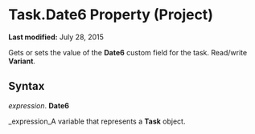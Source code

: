 
# Task.Date6 Property (Project)

 **Last modified:** July 28, 2015

Gets or sets the value of the  **Date6** custom field for the task. Read/write **Variant**.

## Syntax

 _expression_. **Date6**

 _expression_A variable that represents a  **Task** object.

